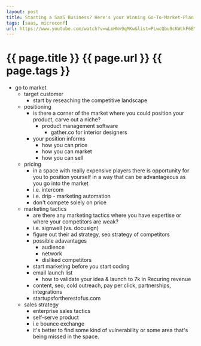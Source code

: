 ```yaml
---
layout: post
title: Starting a SaaS Business? Here's your Winning Go-To-Market-Plan
tags: [saas, microconf]
url: https://www.youtube.com/watch?v=wLoHNv9qMKw&list=PLwcQbu9cKWckF6EYygu4r_NMFm9F9LEDL&index=1&ab_channel=MicroConf
---
```

{{ page.title }}
{{ page.url }}
{{ page.tags }}
================
* go to market
    - target customer
        * start by reseaching the competitive landscape
    - positioning
        * is there a corner of the market where you could position your product, carve out a niche?
            - product management software 
                *  gather.co for interior designers
        * your position informs
            - how you can price
            - how you can market
            - how you can sell
    - pricing
        * in a space with really expensive players there is opportunity for you to position yourself in a way that can be advantageous as you go into the market
        * i.e. intercom
        * i.e. drip - marketing automation
        * don't compete solely on price
    - marketing tactics
        * are there any marketing tactics where you have expertise or where your competitors are weak?
        * i.e. signwell (vs. docusign)
        * figure out their ad strategy, seo strategy of competitors
        * possible adavantages
            - audience
            - network
            - disliked competitors
        * start marketing before you start coding
        * email launch list
            - how to validate your idea & launch to 7k in Recuring revenue
        * content, seo, cold outreach, pay per click, partnerships, integrations
        * startupsfortherestofus.com
    - sales strategy
        * enterprise sales tactics
        * self-serve product
        * i.e bounce exchange
        * it's better to find some kind of vulnerability or some area that's being missed in the space.